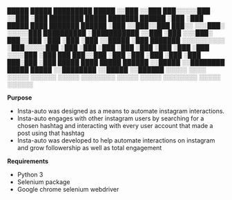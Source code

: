 <p>
 █████                     █████                           █████████               █████            
░░███                     ░░███                           ███░░░░░███             ░░███             
 ░███  ████████    █████  ███████    ██████              ░███    ░███  █████ ████ ███████    ██████ 
 ░███ ░░███░░███  ███░░  ░░░███░    ░░░░░███  ██████████ ░███████████ ░░███ ░███ ░░░███░    ███░░███
 ░███  ░███ ░███ ░░█████   ░███      ███████ ░░░░░░░░░░  ░███░░░░░███  ░███ ░███   ░███    ░███ ░███
 ░███  ░███ ░███  ░░░░███  ░███ ███ ███░░███             ░███    ░███  ░███ ░███   ░███ ███░███ ░███
 █████ ████ █████ ██████   ░░█████ ░░████████            █████   █████ ░░████████  ░░█████ ░░██████ 
░░░░░ ░░░░ ░░░░░ ░░░░░░     ░░░░░   ░░░░░░░░            ░░░░░   ░░░░░   ░░░░░░░░    ░░░░░   ░░░░░░  
                                                                                                    <p/>
                                                                                                    
                                                                                                    
                                                       

**Purpose**

- Insta-auto was designed as a means to automate instagram interactions.
- Insta-auto engages with other instagram users by searching for a chosen hashtag and interacting with every user account that made a post using that hashtag
- Insta-auto was developed to help automate interactions on instagram and grow followership as well as total engagement

**Requirements**
- Python 3
- Selenium package
- Google chrome selenium webdriver
  
 
